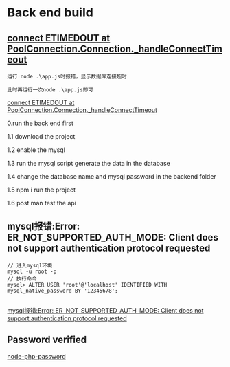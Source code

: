 # Back end build



## [connect ETIMEDOUT at PoolConnection.Connection._handleConnectTimeout](https://www.cnblogs.com/LiQingXin/p/14392206.html)

```
运行 node .\app.js时报错，显示数据库连接超时

此时再运行一次node .\app.js即可
```

[connect ETIMEDOUT at PoolConnection.Connection._handleConnectTimeout](https://www.cnblogs.com/LiQingXin/p/14392206.html)

0.run the back end first

1.1 download the project

1.2 enable the mysql 

1.3 run the mysql script generate the data in the database

1.4 change the database name and mysql password in the backend folder

1.5 npm i run the project

1.6 post man test the api



## mysql报错:Error: ER_NOT_SUPPORTED_AUTH_MODE: Client does not support authentication protocol requested

```
// 进入mysql环境
mysql -u root -p
// 执行命令
mysql> ALTER USER 'root'@'localhost' IDENTIFIED WITH mysql_native_password BY '12345678';


```

[mysql报错:Error: ER_NOT_SUPPORTED_AUTH_MODE: Client does not support authentication protocol requested](https://blog.csdn.net/weixin_34403976/article/details/110221061)

## Password verified

[node-php-password](https://www.npmjs.com/package/node-php-password)